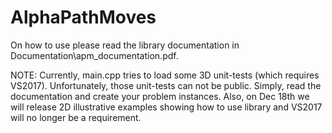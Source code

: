 # AlphaPathMoves

On how to use please read the library documentation in Documentation\apm_documentation.pdf.

NOTE:
Currently, main.cpp tries to load some 3D unit-tests (which requires VS2017). Unfortunately, those unit-tests can not be public. Simply, read the documentation and create your problem instances. Also, on Dec 18th we will release 2D illustrative examples showing how to use library and VS2017 will no longer be a requirement.